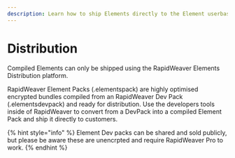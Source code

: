 ```yaml
---
description: Learn how to ship Elements directly to the Element userbase.
---
```


# Distribution

Compiled Elements can only be shipped using the RapidWeaver Elements Distribution platform.

RapidWeaver Element Packs (.elementspack) are highly optimised encrypted bundles compiled from an RapidWeaver Dev Pack (.elementsdevpack) and ready for distribution. Use the developers tools inside of RapidWeaver to convert from a DevPack into a compiled Element Pack and ship it directly to customers.

{% hint style="info" %}
Element Dev packs can be shared and sold publicly, but please be aware these are unencrpted and require RapidWeaver Pro to work.
{% endhint %}
